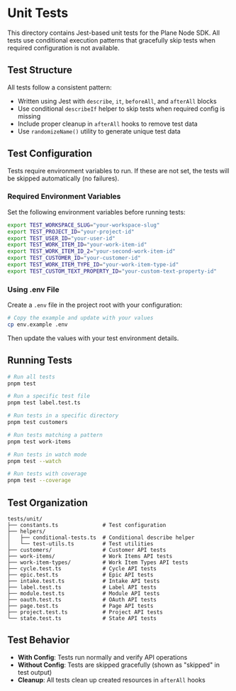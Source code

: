# Unit Tests

This directory contains Jest-based unit tests for the Plane Node SDK. All tests use conditional execution patterns that gracefully skip tests when required configuration is not available.

## Test Structure

All tests follow a consistent pattern:
- Written using Jest with `describe`, `it`, `beforeAll`, and `afterAll` blocks
- Use conditional `describeIf` helper to skip tests when required config is missing
- Include proper cleanup in `afterAll` hooks to remove test data
- Use `randomizeName()` utility to generate unique test data

## Test Configuration

Tests require environment variables to run. If these are not set, the tests will be skipped automatically (no failures).

### Required Environment Variables

Set the following environment variables before running tests:

```bash
export TEST_WORKSPACE_SLUG="your-workspace-slug"
export TEST_PROJECT_ID="your-project-id"
export TEST_USER_ID="your-user-id"
export TEST_WORK_ITEM_ID="your-work-item-id"
export TEST_WORK_ITEM_ID_2="your-second-work-item-id"
export TEST_CUSTOMER_ID="your-customer-id"
export TEST_WORK_ITEM_TYPE_ID="your-work-item-type-id"
export TEST_CUSTOM_TEXT_PROPERTY_ID="your-custom-text-property-id"
```

### Using .env File

Create a `.env` file in the project root with your configuration:

```bash
# Copy the example and update with your values
cp env.example .env
```

Then update the values with your test environment details.

## Running Tests

```bash
# Run all tests
pnpm test

# Run a specific test file
pnpm test label.test.ts

# Run tests in a specific directory
pnpm test customers

# Run tests matching a pattern
pnpm test work-items

# Run tests in watch mode
pnpm test --watch

# Run tests with coverage
pnpm test --coverage
```

## Test Organization

```
tests/unit/
├── constants.ts              # Test configuration
├── helpers/
│   ├── conditional-tests.ts  # Conditional describe helper
│   └── test-utils.ts         # Test utilities
├── customers/                # Customer API tests
├── work-items/               # Work Items API tests
├── work-item-types/          # Work Item Types API tests
├── cycle.test.ts             # Cycle API tests
├── epic.test.ts              # Epic API tests
├── intake.test.ts            # Intake API tests
├── label.test.ts             # Label API tests
├── module.test.ts            # Module API tests
├── oauth.test.ts             # OAuth API tests
├── page.test.ts              # Page API tests
├── project.test.ts           # Project API tests
└── state.test.ts             # State API tests
```

## Test Behavior

- **With Config**: Tests run normally and verify API operations
- **Without Config**: Tests are skipped gracefully (shown as "skipped" in test output)
- **Cleanup**: All tests clean up created resources in `afterAll` hooks
